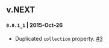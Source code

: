## v.NEXT


#### `0.0.1_1` | 2015-Oct-26
 * Duplicated `collection` property. [#3](https://github.com/yasaricli/collection-hook-history/issues/3)
